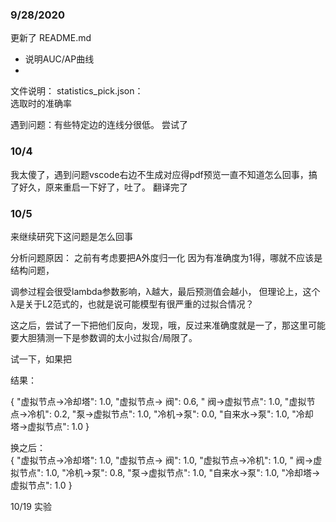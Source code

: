 
### 9/28/2020  

更新了 README.md  
- 说明AUC/AP曲线
- 

文件说明：
statistics_pick.json：  
选取时的准确率  

遇到问题：有些特定边的连线分很低。
尝试了

### 10/4  
我太傻了，遇到问题vscode右边不生成对应得pdf预览一直不知道怎么回事，搞了好久，原来重启一下好了，吐了。
翻译完了  

### 10/5

来继续研究下这问题是怎么回事

分析问题原因：
之前有考虑要把A外度归一化
因为有准确度为1得，哪就不应该是结构问题，

调参过程会很受lambda参数影响，λ越大，最后预测值会越小，
但理论上，这个λ是关于L2范式的，也就是说可能模型有很严重的过拟合情况？

这之后，尝试了一下把他们反向，发现，哦，反过来准确度就是一了，那这里可能要大胆猜测一下是参数调的太小过拟合/局限了。

试一下，如果把


结果：

{
 "虚拟节点->冷却塔": 1.0,
 "虚拟节点->  阀": 0.6,
 "  阀->虚拟节点": 1.0,
 "虚拟节点->冷机": 0.2,
 "泵->虚拟节点": 1.0,
 "冷机->泵": 0.0,
 "自来水->泵": 1.0,
 "冷却塔->虚拟节点": 1.0
}

换之后：  
{
 "虚拟节点->冷却塔": 1.0,
 "虚拟节点->  阀": 1.0,
 "虚拟节点->冷机": 1.0,
 "  阀->虚拟节点": 1.0,
 "冷机->泵": 0.8,
 "泵->虚拟节点": 1.0,
 "自来水->泵": 1.0,
 "冷却塔->虚拟节点": 1.0
}

10/19
实验
